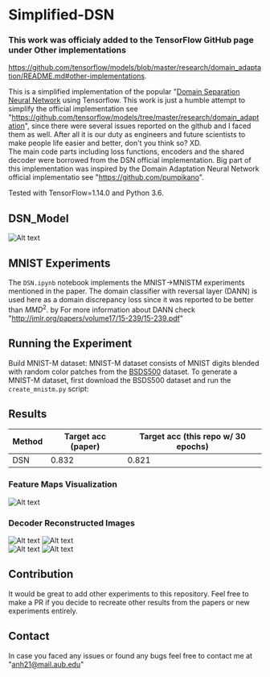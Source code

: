 # Simplified-DSN
### This work was officialy added to the TensorFlow GitHub page under Other implementations  
https://github.com/tensorflow/models/blob/master/research/domain_adaptation/README.md#other-implementations. 

This is a simplified implementation of the popular "[Domain Separation Neural Network](https://arxiv.org/abs/1608.06019) using Tensorflow. This work is just a humble attempt to simplify the official implementation see "https://github.com/tensorflow/models/tree/master/research/domain_adaptation", since there were several issues reported on the github and I faced them as well. After all it is our duty as engineers and future scientists to make people life easier and better, don't you think so? XD. 
<br/>
The main code parts including loss functions, encoders and the shared decoder were borrowed from the DSN official implementation. Big part of this implementation was inspired by the Domain Adaptation Neural Network official implementatio see "https://github.com/pumpikano". 

Tested with TensorFlow=1.14.0 and Python 3.6.
## DSN_Model
![Alt text](images/DSN.png?raw=true "DSN Model")


## MNIST Experiments

The `DSN.ipynb` notebook implements the MNIST->MNISTM experiments mentioned in the paper. The domain classifier with reversal layer (DANN) is used here as a domain discrepancy loss since it was reported to be better than $MMD^2$. by For more information about DANN check "http://jmlr.org/papers/volume17/15-239/15-239.pdf"

## Running the Experiment

Build MNIST-M dataset: MNIST-M dataset consists of MNIST digits blended with random color patches from the [BSDS500](http://www.eecs.berkeley.edu/Research/Projects/CS/vision/grouping/resources.html#bsds500) dataset. To generate a MNIST-M dataset, first download the BSDS500 dataset and run the `create_mnistm.py` script:

## Results

| Method | Target acc (paper) | Target acc (this repo w/ 30 epochs) |
| ------ | ------------------ | ----------------------------------- |
| DSN |  0.832 |  0.821 |

### Feature Maps Visualization

![Alt text](images/DNS_MNIST_MNISTM.png?raw=true "Domain_Adaptation")

### Decoder Reconstructed Images
![Alt text](images/source.png?raw=true )
![Alt text](images/reconstracted_source.png?raw=true )
<br/>
![Alt text](images/target.png?raw=true )
![Alt text](images/reconstracted_target.png?raw=true )

## Contribution

It would be great to add other experiments to this repository. Feel free to make a PR if you decide to recreate other results from the papers or new experiments entirely.

## Contact
In case you faced any issues or found any bugs feel free to contact me at "anh21@mail.aub.edu"
